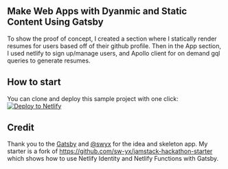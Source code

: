 ## Make Web Apps with Dyanmic and Static Content Using Gatsby

To show the proof of concept, I created a section where I statically render resumes for users based off of their github profile. Then in the App section, I used netlify to sign up/manage users, and Apollo client for on demand gql queries to generate resumes.

## How to start

You can clone and deploy this sample project with one click:
[![Deploy to Netlify](https://www.netlify.com/img/deploy/button.svg)](https://app.netlify.com/start/deploy?repository=https://github.com/dwyfrequency/gatsby-ghub&stack=cms)

## Credit

Thank you to the [Gatsby](https://twitter.com/gatsbyjs?lang=en) and [@swyx](https://twitter.com/swyx) for the idea and skeleton app. My starter is a fork of https://github.com/sw-yx/jamstack-hackathon-starter which shows how to use Netlify Identity and Netlify Functions with Gatsby. 
